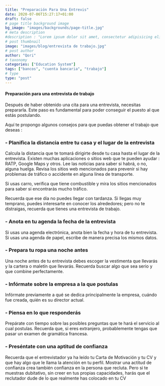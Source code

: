 ```yaml
---
title: "Preparación Para Una Entrevis"
date: 2020-07-06T15:27:17+01:00
draft: false
# page title background image
bg_image: "images/backgrounds/page-title.jpg"
# meta description
#description : "Lorem ipsum dolor sit amet, consectetur adipisicing elit, sed do eiusmod tempor incididunt ut labore. dolore magna aliqua. Ut enim ad minim veniam, quis nostrud."
# post thumbnail
image: "images/blog/entrevista de trabajo.jpg"
# post author
author: "Qori"
# taxonomy
categories: ["Education System"]
tags: ["bancos", "cuenta bancaria", "trabajo"]
# type
type: "post"
---
```


#### Preparación para una entrevista de trabajo

Después de haber obtenido una cita para una entrevista, necesitas prepararla. Este paso es fundamental para poder conseguir el puesto al que estás postulando.

Aquí te propongo algunos consejos para que puedas obtener el trabajo que deseas :

### - Planifica la distancia entre tu casa y el lugar de la entrevista

Calcula la distancia que te tomará dirigirte desde tu casa hasta el lugar de la entrevista. Existen muchas aplicaciones o sitios web que te pueden ayudar : RATP, Google Maps y otros. Lee las noticias para saber si habrá, o no, alguna huelga. Revisa los sitios web mencionados para prevenir si hay problemas de tráfico o accidente en alguna línea de transporte.

Si usas carro, verifica que tiene combustible y mira los sitios mencionados para saber si encontrarás mucho tráfico.

Recuerda que ese día no puedes llegar con tardanza. Si llegas muy temprano, puedes interesarte en conocer los alrededores; pero no te distraigas, recuerda que tienes una entrevista de trabajo.

### - Anota en tu agenda la fecha de la entrevista

Si usas una agenda electrónica, anota bien la fecha y hora de tu entrevista. Si usas una agenda de papel, escribe de manera precisa los mismos datos.

### - Prepara tu ropa una noche antes

Una noche antes de tu entrevista debes escoger la vestimenta que llevarás y la cartera o maletín que llevarás. Recuerda buscar algo que sea serio y que combine perfectamente.

### - Infórmate sobre la empresa a la que postulas

Infórmate previamente a qué se dedica principalmente la empresa, cuándo fue creada, quién es su director actual.

### - Piensa en lo que responderás

Prepárate con tiempo sobre las posibles preguntas que te hará el servicio al cual postulas. Recuerda que, si eres extranjero, probablemente tengas que pasar un examen de gramática francesa.

### - Preséntate con una aptitud de confianza

Recuerda que el entrevistador ya ha leído tu Carta de Motivación y tu CV y que hay algo que le llama la atención en tu perfil. Mostrar una actitud de confianza crea también confianza en la persona que recluta. Pero si te muestras dubitativo, sin creer en tus propias capacidades, harás que el reclutador dude de lo que realmente has colocado en tu CV